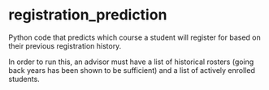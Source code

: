 # registration_prediction
Python code that predicts which course a student will register for based on their previous registration history.

In order to run this, an advisor must have a list of historical rosters (going back years has been shown to be sufficient) and a list of actively enrolled students.
